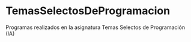 # TemasSelectosDeProgramacion
Programas realizados en la asignatura Temas Selectos de Programación (IA)
